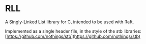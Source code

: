 # RLL

A Singly-Linked List library for C, intended to be used with Raft.

Implemented as a single header file, in the style of
the stb libraries: [https://github.com/nothings/stb](https://github.com/nothings/stb)

